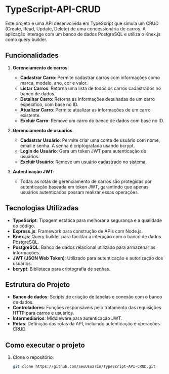 # TypeScript-API-CRUD

Este projeto é uma API desenvolvida em TypeScript que simula um CRUD (Create, Read, Update, Delete) de uma concessionária de carros. A aplicação interage com um banco de dados PostgreSQL e utiliza o Knex.js como query builder.

## Funcionalidades

1. **Gerenciamento de carros**:
   - **Cadastrar Carro**: Permite cadastrar carros com informações como marca, modelo, ano, cor e valor.
   - **Listar Carros**: Retorna uma lista de todos os carros cadastrados no banco de dados.
   - **Detalhar Carro**: Retorna as informações detalhadas de um carro específico, com base no ID.
   - **Atualizar Carro**: Permite atualizar as informações de um carro existente.
   - **Excluir Carro**: Remove um carro do banco de dados com base no ID.

2. **Gerenciamento de usuários**:
   - **Cadastrar Usuário**: Permite criar uma conta de usuário com nome, email e senha. A senha é criptografada usando bcrypt.
   - **Login de Usuário**: Gera um token JWT para autenticação de usuários.
   - **Excluir Usuário**: Remove um usuário cadastrado no sistema.

3. **Autenticação JWT**:
   - Todas as rotas de gerenciamento de carros são protegidas por autenticação baseada em token JWT, garantindo que apenas usuários autenticados possam realizar essas operações.

## Tecnologias Utilizadas

- **TypeScript**: Tipagem estática para melhorar a segurança e a qualidade do código.
- **Express.js**: Framework para construção de APIs com Node.js.
- **Knex.js**: Query builder para facilitar a interação com o banco de dados PostgreSQL.
- **PostgreSQL**: Banco de dados relacional utilizado para armazenar as informações.
- **JWT (JSON Web Token)**: Utilizado para autenticação e autorização dos usuários.
- **bcrypt**: Biblioteca para criptografia de senhas.

## Estrutura do Projeto

- **Banco de dados**: Scripts de criação de tabelas e conexão com o banco de dados.
- **Controladores**: Funções responsáveis pelo tratamento das requisições HTTP para carros e usuários.
- **Intermediários**: Middleware para autenticação JWT.
- **Rotas**: Definição das rotas da API, incluindo autenticação e operações CRUD.

## Como executar o projeto

1. Clone o repositório:
   ```bash
   git clone https://github.com/SeuUsuario/TypeScript-API-CRUD.git

